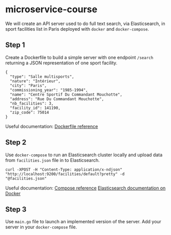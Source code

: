 # microservice-course

We will create an API server used to do full text search, via Elasticsearch, in sport
facilities list in Paris deployed with `docker` and `docker-compose`.

## Step 1

Create a Dockerfile to build a simple server with one endpoint `/search` returning
a JSON representation of one sport facility.

```
{
  "type": "Salle multisports",
  "nature": "Intérieur",
  "city": "Paris",
  "commissioning_year": "1985-1994",
  "name": "Centre Sportif Du Commandant Mouchotte",
  "address": "Rue Du Commandant Mouchotte",
  "nb_facilities": 3,
  "facility_id": 141190,
  "zip_code": 75014
}
```

Useful documentation:
[Dockerfile reference](https://docs.docker.com/engine/reference/builder/)

## Step 2

Use `docker-compose` to run an Elasticsearch cluster locally and upload data from
`facilities.json` file in to Elasticsearch.

```
curl -XPOST -H "Content-Type: application/x-ndjson" "http://localhost:9200/facilities/default?pretty" -d "@facilities.json"
```

Useful documentation:
[Compose reference](https://docs.docker.com/compose/compose-file/)
[Elasticsearch documentation on Docker](https://www.elastic.co/guide/en/elasticsearch/reference/current/docker.html)

## Step 3

Use `main.go` file to launch an implemented version of the server.
Add your server in your `docker-compose` file.
